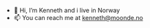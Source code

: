 - 👋 Hi, I’m Kenneth and i live in Norway
- 📫 You can reach me at kenneth@moonde.no

<!---
KGDI01/KGDI01 is a ✨ special ✨ repository because its `README.md` (this file) appears on your GitHub profile.
You can click the Preview link to take a look at your changes.
--->
